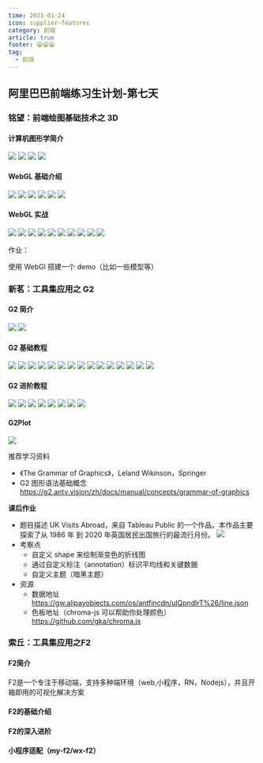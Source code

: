 ```yaml
---
time: 2021-01-24
icon: supplier-features
category: 前端
article: true
footer: 😁😁😁
tag:
  - 前端
---
```


## 阿里巴巴前端练习生计划-第七天

### 铭望：前端绘图基础技术之 3D

#### 计算机图形学简介

![](./../.vuepress/img01/7-01.jpg)
![](./../.vuepress/img01/7-02.jpg)
![](./../.vuepress/img01/7-03.jpg)
![](./../.vuepress/img01/7-04.jpg)

#### WebGL 基础介绍

![](./../.vuepress/img01/7-05.jpg)
![](./../.vuepress/img01/7-06.jpg)
![](./../.vuepress/img01/7-07.jpg)
![](./../.vuepress/img01/7-08.jpg)
![](./../.vuepress/img01/7-09.jpg)
![](./../.vuepress/img01/7-10.jpg)

#### WebGL 实战

![](./../.vuepress/img01/7-11.jpg)
![](./../.vuepress/img01/7-12.jpg)
![](./../.vuepress/img01/7-13.jpg)
![](./../.vuepress/img01/7-14.jpg)
![](./../.vuepress/img01/7-15.jpg)
![](./../.vuepress/img01/7-16.jpg)
![](./../.vuepress/img01/7-17.jpg)
![](./../.vuepress/img01/7-18.jpg)
![](./../.vuepress/img01/7-19.jpg)
![](./../.vuepress/img01/7-20.jpg)

作业：

使用 WebGl 搭建一个 demo（比如一些模型等）

### 新茗：工具集应用之 G2

#### G2 简介

![](./../.vuepress/img01/7-21.jpg)
![](./../.vuepress/img01/7-22.jpg)

#### G2 基础教程

![](./../.vuepress/img01/7-23.jpg)
![](./../.vuepress/img01/7-24.jpg)
![](./../.vuepress/img01/7-25.jpg)
![](./../.vuepress/img01/7-26.jpg)
![](./../.vuepress/img01/7-27.jpg)
![](./../.vuepress/img01/7-28.jpg)
![](./../.vuepress/img01/7-29.jpg)
![](./../.vuepress/img01/7-30.jpg)
![](./../.vuepress/img01/7-31.jpg)
![](./../.vuepress/img01/7-32.jpg)
![](./../.vuepress/img01/7-33.jpg)
![](./../.vuepress/img01/7-34.jpg)
![](./../.vuepress/img01/7-35.jpg)
![](./../.vuepress/img01/7-36.jpg)
![](./../.vuepress/img01/7-37.jpg)

#### G2 进阶教程

![](./../.vuepress/img01/7-38.jpg)
![](./../.vuepress/img01/7-39.jpg)
![](./../.vuepress/img01/7-40.jpg)
![](./../.vuepress/img01/7-41.jpg)
![](./../.vuepress/img01/7-42.jpg)
![](./../.vuepress/img01/7-43.jpg)
![](./../.vuepress/img01/7-44.jpg)
![](./../.vuepress/img01/7-45.jpg)

#### G2Plot

![](./../.vuepress/img01/7-46.jpg)

推荐学习资料

- 《The Grammar of Graphics》，Leland Wikinson，Springer
- G2 图形语法基础概念 https://g2.antv.vision/zh/docs/manual/concepts/grammar-of-graphics

**课后作业**

- 题目描述
  UK Visits Abroad，来自 Tableau Public 的一个作品，本作品主要探索了从 1986 年 到 2020 年英国居民出国旅行的最流行月份。
  ![](https://cdn.nlark.com/yuque/0/2020/png/221520/1608535489689-dadf3d8f-ce2b-4f9b-860d-34b7913951c5.png?x-oss-process=image%2Fresize%2Cw_557)
- 考察点
  - 自定义 shape 来绘制渐变色的折线图
  - 通过自定义标注（annotation）标识平均线和关键数据
  - 自定义主题（暗黑主题）
- 资源
  - 数据地址 https://gw.alipayobjects.com/os/antfincdn/ulQpndlrT%26/line.json
  - 色板地址（chroma-js 可以帮助你处理颜色） https://github.com/gka/chroma.js


### 索丘：工具集应用之F2

#### F2简介

F2是一个专注于移动端，支持多种端环境（web,小程序，RN，Nodejs），并且开箱即用的可视化解决方案

#### F2的基础介绍

#### F2的深入进阶

#### 小程序适配（my-f2/wx-f2）